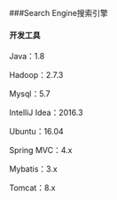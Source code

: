 ###Search Engine搜索引擎
#### 开发工具
Java：1.8

Hadoop：2.7.3

Mysql：5.7

IntelliJ Idea：2016.3

Ubuntu：16.04

Spring MVC：4.x

Mybatis：3.x

Tomcat：8.x
